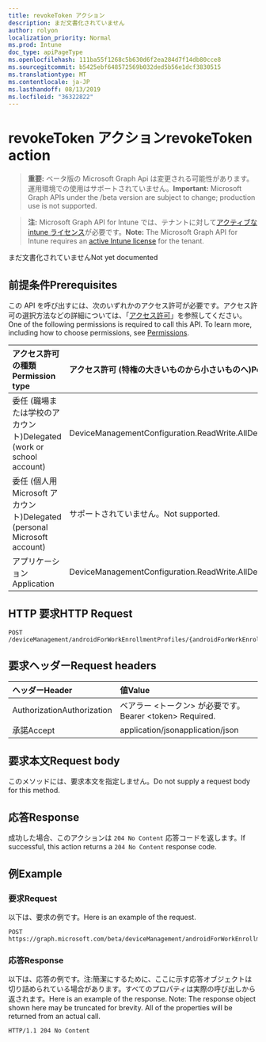 ```yaml
---
title: revokeToken アクション
description: まだ文書化されていません
author: rolyon
localization_priority: Normal
ms.prod: Intune
doc_type: apiPageType
ms.openlocfilehash: 111ba55f1268c5b630d6f2ea284d7f14db80cce8
ms.sourcegitcommit: b5425ebf648572569b032ded5b56e1dcf3830515
ms.translationtype: MT
ms.contentlocale: ja-JP
ms.lasthandoff: 08/13/2019
ms.locfileid: "36322822"
---
```

# <a name="revoketoken-action"></a><span data-ttu-id="e35f5-103">revokeToken アクション</span><span class="sxs-lookup"><span data-stu-id="e35f5-103">revokeToken action</span></span>

> <span data-ttu-id="e35f5-104">**重要:** ベータ版の Microsoft Graph Api は変更される可能性があります。運用環境での使用はサポートされていません。</span><span class="sxs-lookup"><span data-stu-id="e35f5-104">**Important:** Microsoft Graph APIs under the /beta version are subject to change; production use is not supported.</span></span>

> <span data-ttu-id="e35f5-105">**注:** Microsoft Graph API for Intune では、テナントに対して[アクティブな intune ライセンス](https://go.microsoft.com/fwlink/?linkid=839381)が必要です。</span><span class="sxs-lookup"><span data-stu-id="e35f5-105">**Note:** The Microsoft Graph API for Intune requires an [active Intune license](https://go.microsoft.com/fwlink/?linkid=839381) for the tenant.</span></span>

<span data-ttu-id="e35f5-106">まだ文書化されていません</span><span class="sxs-lookup"><span data-stu-id="e35f5-106">Not yet documented</span></span>

## <a name="prerequisites"></a><span data-ttu-id="e35f5-107">前提条件</span><span class="sxs-lookup"><span data-stu-id="e35f5-107">Prerequisites</span></span>
<span data-ttu-id="e35f5-p101">この API を呼び出すには、次のいずれかのアクセス許可が必要です。アクセス許可の選択方法などの詳細については、「[アクセス許可](/graph/permissions-reference)」を参照してください。</span><span class="sxs-lookup"><span data-stu-id="e35f5-p101">One of the following permissions is required to call this API. To learn more, including how to choose permissions, see [Permissions](/graph/permissions-reference).</span></span>

|<span data-ttu-id="e35f5-110">アクセス許可の種類</span><span class="sxs-lookup"><span data-stu-id="e35f5-110">Permission type</span></span>|<span data-ttu-id="e35f5-111">アクセス許可 (特権の大きいものから小さいものへ)</span><span class="sxs-lookup"><span data-stu-id="e35f5-111">Permissions (from most to least privileged)</span></span>|
|:---|:---|
|<span data-ttu-id="e35f5-112">委任 (職場または学校のアカウント)</span><span class="sxs-lookup"><span data-stu-id="e35f5-112">Delegated (work or school account)</span></span>|<span data-ttu-id="e35f5-113">DeviceManagementConfiguration.ReadWrite.All</span><span class="sxs-lookup"><span data-stu-id="e35f5-113">DeviceManagementConfiguration.ReadWrite.All</span></span>|
|<span data-ttu-id="e35f5-114">委任 (個人用 Microsoft アカウント)</span><span class="sxs-lookup"><span data-stu-id="e35f5-114">Delegated (personal Microsoft account)</span></span>|<span data-ttu-id="e35f5-115">サポートされていません。</span><span class="sxs-lookup"><span data-stu-id="e35f5-115">Not supported.</span></span>|
|<span data-ttu-id="e35f5-116">アプリケーション</span><span class="sxs-lookup"><span data-stu-id="e35f5-116">Application</span></span>|<span data-ttu-id="e35f5-117">DeviceManagementConfiguration.ReadWrite.All</span><span class="sxs-lookup"><span data-stu-id="e35f5-117">DeviceManagementConfiguration.ReadWrite.All</span></span>|

## <a name="http-request"></a><span data-ttu-id="e35f5-118">HTTP 要求</span><span class="sxs-lookup"><span data-stu-id="e35f5-118">HTTP Request</span></span>
<!-- {
  "blockType": "ignored"
}
-->
``` http
POST /deviceManagement/androidForWorkEnrollmentProfiles/{androidForWorkEnrollmentProfileId}/revokeToken
```

## <a name="request-headers"></a><span data-ttu-id="e35f5-119">要求ヘッダー</span><span class="sxs-lookup"><span data-stu-id="e35f5-119">Request headers</span></span>
|<span data-ttu-id="e35f5-120">ヘッダー</span><span class="sxs-lookup"><span data-stu-id="e35f5-120">Header</span></span>|<span data-ttu-id="e35f5-121">値</span><span class="sxs-lookup"><span data-stu-id="e35f5-121">Value</span></span>|
|:---|:---|
|<span data-ttu-id="e35f5-122">Authorization</span><span class="sxs-lookup"><span data-stu-id="e35f5-122">Authorization</span></span>|<span data-ttu-id="e35f5-123">ベアラー &lt;トークン&gt; が必要です。</span><span class="sxs-lookup"><span data-stu-id="e35f5-123">Bearer &lt;token&gt; Required.</span></span>|
|<span data-ttu-id="e35f5-124">承諾</span><span class="sxs-lookup"><span data-stu-id="e35f5-124">Accept</span></span>|<span data-ttu-id="e35f5-125">application/json</span><span class="sxs-lookup"><span data-stu-id="e35f5-125">application/json</span></span>|

## <a name="request-body"></a><span data-ttu-id="e35f5-126">要求本文</span><span class="sxs-lookup"><span data-stu-id="e35f5-126">Request body</span></span>
<span data-ttu-id="e35f5-127">このメソッドには、要求本文を指定しません。</span><span class="sxs-lookup"><span data-stu-id="e35f5-127">Do not supply a request body for this method.</span></span>

## <a name="response"></a><span data-ttu-id="e35f5-128">応答</span><span class="sxs-lookup"><span data-stu-id="e35f5-128">Response</span></span>
<span data-ttu-id="e35f5-129">成功した場合、このアクションは `204 No Content` 応答コードを返します。</span><span class="sxs-lookup"><span data-stu-id="e35f5-129">If successful, this action returns a `204 No Content` response code.</span></span>

## <a name="example"></a><span data-ttu-id="e35f5-130">例</span><span class="sxs-lookup"><span data-stu-id="e35f5-130">Example</span></span>

### <a name="request"></a><span data-ttu-id="e35f5-131">要求</span><span class="sxs-lookup"><span data-stu-id="e35f5-131">Request</span></span>
<span data-ttu-id="e35f5-132">以下は、要求の例です。</span><span class="sxs-lookup"><span data-stu-id="e35f5-132">Here is an example of the request.</span></span>
``` http
POST https://graph.microsoft.com/beta/deviceManagement/androidForWorkEnrollmentProfiles/{androidForWorkEnrollmentProfileId}/revokeToken
```

### <a name="response"></a><span data-ttu-id="e35f5-133">応答</span><span class="sxs-lookup"><span data-stu-id="e35f5-133">Response</span></span>
<span data-ttu-id="e35f5-p102">以下は、応答の例です。注:簡潔にするために、ここに示す応答オブジェクトは切り詰められている場合があります。すべてのプロパティは実際の呼び出しから返されます。</span><span class="sxs-lookup"><span data-stu-id="e35f5-p102">Here is an example of the response. Note: The response object shown here may be truncated for brevity. All of the properties will be returned from an actual call.</span></span>
``` http
HTTP/1.1 204 No Content
```






